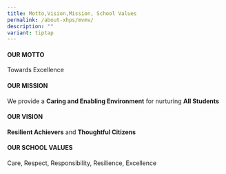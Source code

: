 ```yaml
---
title: Motto,Vision,Mission, School Values
permalink: /about-xhps/mvmv/
description: ""
variant: tiptap
---
```

#### OUR MOTTO

Towards Excellence

#### OUR MISSION

We provide a **Caring and Enabling Environment** for nurturing **All Students**

#### OUR VISION


**Resilient Achievers** and **Thoughtful Citizens**  

#### OUR SCHOOL VALUES


Care, Respect, Responsibility, Resilience, Excellence